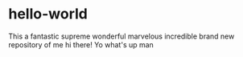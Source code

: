 # hello-world
This a fantastic supreme wonderful marvelous incredible brand new repository of me
hi there!
Yo what's up man
